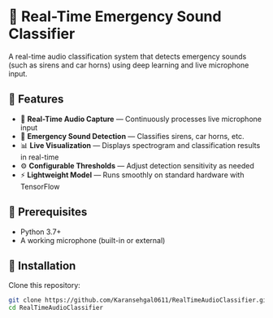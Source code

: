 # 🚨 Real-Time Emergency Sound Classifier

A real-time audio classification system that detects emergency sounds (such as sirens and car horns) using deep learning and live microphone input.

## 🔑 Features

- 🎤 **Real-Time Audio Capture** — Continuously processes live microphone input  
- 🚨 **Emergency Sound Detection** — Classifies sirens, car horns, etc.  
- 📊 **Live Visualization** — Displays spectrogram and classification results in real-time  
- ⚙️ **Configurable Thresholds** — Adjust detection sensitivity as needed  
- ⚡ **Lightweight Model** — Runs smoothly on standard hardware with TensorFlow  

## 🧰 Prerequisites

- Python 3.7+
- A working microphone (built-in or external)

## 🔧 Installation

Clone this repository:

```bash
git clone https://github.com/Karansehgal0611/RealTimeAudioClassifier.git
cd RealTimeAudioClassifier
